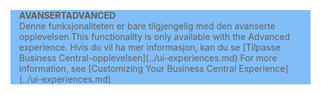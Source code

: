 <blockquote STYLE="background: #81BEF7;border-left:None"><span data-ttu-id="3fad2-101"><b>AVANSERT</b></span><span class="sxs-lookup"><span data-stu-id="3fad2-101"><b>ADVANCED</b></span></span><br /><span data-ttu-id="3fad2-102">Denne funksjonaliteten er bare tilgjengelig med den avanserte opplevelsen.</span><span class="sxs-lookup"><span data-stu-id="3fad2-102">This functionality is only available with the Advanced experience.</span></span> <span data-ttu-id="3fad2-103">Hvis du vil ha mer informasjon, kan du se [Tilpasse Business Central-opplevelsen](../ui-experiences.md) </span><span class="sxs-lookup"><span data-stu-id="3fad2-103">For more information, see [Customizing Your Business Central Experience](../ui-experiences.md) </span></span></blockquote>
